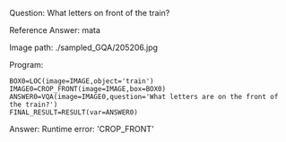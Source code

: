 Question: What letters on front of the train?

Reference Answer: mata

Image path: ./sampled_GQA/205206.jpg

Program:

```
BOX0=LOC(image=IMAGE,object='train')
IMAGE0=CROP_FRONT(image=IMAGE,box=BOX0)
ANSWER0=VQA(image=IMAGE0,question='What letters are on the front of the train?')
FINAL_RESULT=RESULT(var=ANSWER0)
```
Answer: Runtime error: 'CROP_FRONT'

